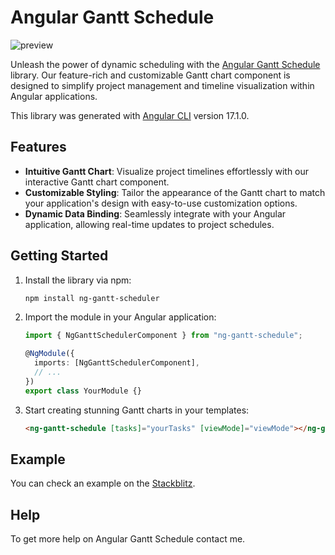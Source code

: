 # Angular Gantt Schedule

![preview](https://d585tldpucybw.cloudfront.net/sfimages/default-source/blogs/templates/angulart2-dark-1200x303.png?sfvrsn=7a20e713_4)

<p align="center">

Unleash the power of dynamic scheduling with the <a target="_blank" href="https://github.com/itzjoordi/ng-gantt-scheduler/">Angular Gantt Schedule</a> library.
Our feature-rich and customizable Gantt chart component is designed to simplify project management and timeline visualization within Angular applications.

</p>

<p align="center">

This library was generated with [Angular CLI](https://github.com/angular/angular-cli) version 17.1.0.

</p>

## Features

- **Intuitive Gantt Chart**: Visualize project timelines effortlessly with our interactive Gantt chart component.
- **Customizable Styling**: Tailor the appearance of the Gantt chart to match your application's design with easy-to-use customization options.
- **Dynamic Data Binding**: Seamlessly integrate with your Angular application, allowing real-time updates to project schedules.

## Getting Started

1. Install the library via npm:

   ```bash
   npm install ng-gantt-scheduler
   ```

2. Import the module in your Angular application:

   ```typescript
   import { NgGanttSchedulerComponent } from "ng-gantt-schedule";

   @NgModule({
     imports: [NgGanttSchedulerComponent],
     // ...
   })
   export class YourModule {}
   ```

3. Start creating stunning Gantt charts in your templates:

   ```html
   <ng-gantt-schedule [tasks]="yourTasks" [viewMode]="viewMode"></ng-gantt-schedule>
   ```

## Example

You can check an example on the [Stackblitz](https://stackblitz.com/edit/stackblitz-starters-ehwvkj?file=src%2Fapp%2Fapp.component.html).

## Help

To get more help on Angular Gantt Schedule contact me.
